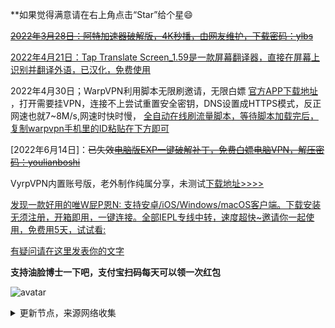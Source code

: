 **如果觉得满意请在右上角点击“Star”给个星😄

~~[2022年3月28日：阿特加速器破解版，4K秒播，由网友维护，下载密码：ylbs](https://ylbs.lanzoup.com/iVd8W0278smd)~~

[2022年4月21日：Tap Translate Screen_1.59是一款屏幕翻译器，直接在屏幕上识别并翻译外语，已汉化，免费使用](https://ylbs.lanzoul.com/iAWlJ03k1wgd)

2022年4月30日；WarpVPN利用脚本无限刷邀请，无限白嫖 [官方APP下载地址](https://1.1.1.1/) ，打开需要挂VPN，连接不上尝试重置安全密钥，DNS设置成HTTPS模式，反正网速也就7~8M/s,网速时快时慢， [全自动在线刷流量脚本，等待脚本加载完后，复制warpvpn手机里的ID粘贴在下方即可](https://replit.com/@aliilapro/warp)

[2022年6月14日]：~~已失效[电脑版EXP一键破解补丁，免费白嫖电脑VPN，解压密码：youlianboshi](https://ylbs.lanzoup.com/ioD0N06epnxc)~~

VyrpVPN内置账号版，老外制作纯属分享，未测试[下载地址>>>>](https://ylbs.lanzoul.com/iG6VS05n3rba)

[发现一款好用的唯W屁P恩N: 支持安卓/iOS/Windows/macOS客户端。下载安装无须注册，开箱即用，一键连接。全部IEPL专线中转，速度超快~邀请你一起使用，免费用5天，试试看: ](https://flm11.com/s/acn66/ptijdns)

[有疑问请在这里发表你的文字](https://github.com/YoulianBoshi/lantern-vpn/discussions/103)


**支持油脸博士一下吧，支付宝扫码每天可以领一次红包**

![avatar](https://telegra.ph/file/2ff5d5da7a06f8fffc663.png)



<details><summary>更新节点，来源网络收集</summary>
<p>

#### 点击一下即可全部复制

    ss://YWVzLTEyOC1jZmI6UWF6RWRjVGdiMTU5QCQq@14.29.124.168:24008#Relay_-%F0%9F%87%B9%F0%9F%87%BCTW_03
    vmess://ewogICJ2IjogMiwKICAicHMiOiAi8J+HpvCfh7pBVV8xMCIsCiAgImFkZCI6ICI0My4xNTQuMjM1LjExOSIsCiAgInBvcnQiOiAxMDA2NCwKICAiaWQiOiAiOGIxMTVmODktMjdjYy00ZWE5LTg1YWYtZGRhMmRlNTk3OTI4IiwKICAiYWlkIjogMCwKICAibmV0IjogInRjcCIsCiAgImhvc3QiOiAiIiwKICAicGF0aCI6ICIvIiwKICAidHlwZSI6ICIiLAogICJ0bHMiOiAiIiwKICAic25pIjogIiIsCiAgInNjeSI6ICJhdXRvIgp9
    vmess://ewogICJ2IjogMiwKICAicHMiOiAi8J+HpvCfh7pBVV8xMSIsCiAgImFkZCI6ICI0My4xMjguMjUzLjgyIiwKICAicG9ydCI6IDMxMzcyLAogICJpZCI6ICIyYTkwNTZhNy1iZjkyLTQwYzgtZjE1NS0xZTE0YWFjOWJlYmEiLAogICJhaWQiOiAwLAogICJuZXQiOiAidGNwIiwKICAiaG9zdCI6ICIiLAogICJwYXRoIjogIi8iLAogICJ0eXBlIjogIiIsCiAgInRscyI6ICIiLAogICJzbmkiOiAiIiwKICAic2N5IjogImF1dG8iCn0=
    trojan://0e90d359-1733-4994-a195-4df768a18e99@611hk01.fans8.xyz:443/#Relay_%F0%9F%87%A6%F0%9F%87%BAAU-%F0%9F%87%A6%F0%9F%87%BAAU_13%20%7C%209.53Mb
    trojan://e8c1ab3c-89b3-4933-92df-682e6dce7819@jgwxn4.gaox.ml:443/#Relay_%F0%9F%87%A6%F0%9F%87%BAAU-%F0%9F%87%A6%F0%9F%87%BAAU_14%20%7C%207.34Mb
    trojan://3a2c0c6c-9ee5-c05f-c951-fcd73831983e@kr04.wangxd.life:3052/#Relay_%F0%9F%87%A6%F0%9F%87%BAAU-%F0%9F%87%A6%F0%9F%87%BAAU_15%20%7C%204.61Mb
    trojan://cb43b7c2-b744-41c5-bcc2-fd7467b332cf@jgwxn3.gaox.ml:443/#Relay_%F0%9F%87%A6%F0%9F%87%BAAU-%F0%9F%87%A6%F0%9F%87%BAAU_16%20%7C%206.86Mb
    trojan://0e90d359-1733-4994-a195-4df768a18e99@67tw01.fans8.xyz:443/#Relay_%F0%9F%87%A8%F0%9F%87%A6CA-%F0%9F%87%A8%F0%9F%87%A6CA_22%20%7C23.41Mb
    ss://YWVzLTEyOC1jZmI6UWF6RWRjVGdiMTU5QCQq@14.29.124.168:24073#Relay_%F0%9F%87%A8%F0%9F%87%B3%20CN-%F0%9F%87%B9%F0%9F%87%BCTW_23%20%7C35.22Mb
    ss://YWVzLTEyOC1jZmI6UWF6RWRjVGdiMTU5QCQq@14.29.124.168:24046#Relay_%F0%9F%87%A8%F0%9F%87%B3CN-%F0%9F%87%B9%F0%9F%87%BCTW_56
    ss://YWVzLTEyOC1jZmI6UWF6RWRjVGdiMTU5QCQq@14.29.124.174:11009#Relay_%F0%9F%87%A8%F0%9F%87%B3CN-%F0%9F%87%AD%F0%9F%87%B0HK_58
    ss://YWVzLTEyOC1jZmI6UWF6RWRjVGdiMTU5QCQq@14.29.124.174:11048#Relay_%F0%9F%87%A8%F0%9F%87%B3CN-%F0%9F%87%AD%F0%9F%87%B0HK_59%20%7C%202.55Mb
    ss://YWVzLTEyOC1jZmI6UWF6RWRjVGdiMTU5QCQq@14.29.124.174:11006#Relay_%F0%9F%87%A8%F0%9F%87%B3CN-%F0%9F%87%AD%F0%9F%87%B0HK_60
    ss://YWVzLTEyOC1jZmI6UWF6RWRjVGdiMTU5QCQq@14.29.124.174:11012#Relay_%F0%9F%87%A8%F0%9F%87%B3CN-%F0%9F%87%AD%F0%9F%87%B0HK_68%20%7C%205.46Mb
    ss://YWVzLTEyOC1jZmI6UWF6RWRjVGdiMTU5QCQq@14.29.124.168:24004#Relay_%F0%9F%87%A8%F0%9F%87%B3CN-%F0%9F%87%B9%F0%9F%87%BCTW_85%20%7C34.90Mb
    ss://YWVzLTEyOC1jZmI6UWF6RWRjVGdiMTU5QCQq@14.29.124.174:11041#Relay_%F0%9F%87%A8%F0%9F%87%B3CN-%F0%9F%87%AD%F0%9F%87%B0HK_91%20%7C%202.07Mb
    ss://YWVzLTEyOC1nY206ZGVzcGVyYWRvai5jb21fZnJlZV9wcm94eV9kMzlt@101.132.192.212:30003#%F0%9F%87%A8%F0%9F%87%B3CN_93
    ss://YWVzLTEyOC1jZmI6UWF6RWRjVGdiMTU5QCQq@14.29.124.174:11043#Relay_%F0%9F%87%A8%F0%9F%87%B3CN-%F0%9F%87%AD%F0%9F%87%B0HK_101%20%7C%202.22Mb
    ss://YWVzLTEyOC1jZmI6UWF6RWRjVGdiMTU5QCQq@14.29.124.174:11038#Relay_%F0%9F%87%A8%F0%9F%87%B3CN-%F0%9F%87%AD%F0%9F%87%B0HK_102
    ss://YWVzLTEyOC1jZmI6UWF6RWRjVGdiMTU5QCQq@14.29.124.174:11047#Relay_%F0%9F%87%A8%F0%9F%87%B3CN-%F0%9F%87%AD%F0%9F%87%B0HK_105
    ssr://MTQuMjkuMTI0LjE2ODoyNDAwMTpvcmlnaW46YWVzLTEyOC1jZmI6cGxhaW46VVdGNlJXUmpWR2RpTVRVNVFDUXEvP29iZnNwYXJhbT0mcHJvdG9wYXJhbT0mcmVtYXJrcz1VbVZzWVhsZjhKLUhxUENmaDdORFRpM3duNGU1OEotSHZGUlhYekV4TUNCOElERXVPRE5OWWc
    vmess://ewogICJ2IjogMiwKICAicHMiOiAiUmVsYXlf8J+HqPCfh7NDTi3wn4e68J+HuFVTXzExOSB8IDIuNjBNYiIsCiAgImFkZCI6ICIzNi4xMzkuMTEyLjM5IiwKICAicG9ydCI6IDIwNzg1LAogICJpZCI6ICIxYjY5M2ViMy0zMjQxLTM2MmEtOTAwMS01YjUwMzc4OWNmYmUiLAogICJhaWQiOiAwLAogICJuZXQiOiAid3MiLAogICJob3N0IjogIjE4LjE2Mi41OC45IiwKICAicGF0aCI6ICIvYWRtaW4iLAogICJ0eXBlIjogIiIsCiAgInRscyI6ICIiLAogICJzbmkiOiAiIiwKICAic2N5IjogImF1dG8iCn0=
    vmess://ewogICJ2IjogMiwKICAicHMiOiAiUmVsYXlf8J+HqPCfh7NDTi3wn4e68J+HuFVTXzEyMSIsCiAgImFkZCI6ICJjbi56enYwMS5pbmZvbm9kZS54eXoiLAogICJwb3J0IjogMTcwMTQsCiAgImlkIjogImVkYWMxMTUzLWVmZjQtMzcxOS05MmEzLWM3NjIwZWEwMGJkNyIsCiAgImFpZCI6IDAsCiAgIm5ldCI6ICJ3cyIsCiAgImhvc3QiOiAiY24uenp2MDEuaW5mb25vZGUueHl6IiwKICAicGF0aCI6ICIvdjJyYXkiLAogICJ0eXBlIjogIiIsCiAgInRscyI6ICIiLAogICJzbmkiOiAiIiwKICAic2N5IjogImF1dG8iCn0=
    vmess://ewogICJ2IjogMiwKICAicHMiOiAiUmVsYXlf8J+HqPCfh7NDTi3wn4ev8J+HtUpQXzEyMiIsCiAgImFkZCI6ICJjbi56enYwNy5pbmZvbm9kZS54eXoiLAogICJwb3J0IjogMTcwMTMsCiAgImlkIjogImVkYWMxMTUzLWVmZjQtMzcxOS05MmEzLWM3NjIwZWEwMGJkNyIsCiAgImFpZCI6IDAsCiAgIm5ldCI6ICJ3cyIsCiAgImhvc3QiOiAiY24uenp2MDcuaW5mb25vZGUueHl6IiwKICAicGF0aCI6ICIvdjJyYXkiLAogICJ0eXBlIjogIiIsCiAgInRscyI6ICIiLAogICJzbmkiOiAiIiwKICAic2N5IjogImF1dG8iCn0=
    vmess://ewogICJ2IjogMiwKICAicHMiOiAi8J+HqPCfh7NDTl8xMjMgfDExLjc2TWIiLAogICJhZGQiOiAiMTc1LjE3OC4xNjMuMTUzIiwKICAicG9ydCI6IDQ0MywKICAiaWQiOiAiNjUxNzQ5ZDgtM2E3Zi00NTAwLWFhZDMtMDZlM2I4MzAwYzZhIiwKICAiYWlkIjogMCwKICAibmV0IjogIndzIiwKICAiaG9zdCI6ICJ0bXMuZGluZ3RhbGsuY29tIiwKICAicGF0aCI6ICIvIiwKICAidHlwZSI6ICIiLAogICJ0bHMiOiAiIiwKICAic25pIjogIiIsCiAgInNjeSI6ICJhdXRvIgp9
    vmess://ewogICJ2IjogMiwKICAicHMiOiAiUmVsYXlf8J+HqPCfh7NDTi3wn4eo8J+Hs0NOXzEzMSB8IDIuMDNNYiIsCiAgImFkZCI6ICJzeHF4ai5jbiIsCiAgInBvcnQiOiAyMTY0LAogICJpZCI6ICJhYmE1MGRkNC01NDg0LTNiMDUtYjE0YS00NjYxY2FmODYyZDUiLAogICJhaWQiOiA0LAogICJuZXQiOiAid3MiLAogICJob3N0IjogIiIsCiAgInBhdGgiOiAiL3dzIiwKICAidHlwZSI6ICIiLAogICJ0bHMiOiAidGxzIiwKICAic25pIjogIiIsCiAgInNjeSI6ICJhdXRvIgp9
    vmess://ewogICJ2IjogMiwKICAicHMiOiAiUmVsYXlf8J+HqPCfh7NDTi3wn4e68J+HuFVTXzEzOCB8IDguMTVNYiIsCiAgImFkZCI6ICIzNi4xMzkuMTEyLjM5IiwKICAicG9ydCI6IDIxMTAxLAogICJpZCI6ICIxYjY5M2ViMy0zMjQxLTM2MmEtOTAwMS01YjUwMzc4OWNmYmUiLAogICJhaWQiOiAwLAogICJuZXQiOiAid3MiLAogICJob3N0IjogIm0yLmJhb2Z1LmJ1enoiLAogICJwYXRoIjogIi9hZG1pbiIsCiAgInR5cGUiOiAiIiwKICAidGxzIjogIiIsCiAgInNuaSI6ICIiLAogICJzY3kiOiAiYXV0byIKfQ==
    ss://YWVzLTI1Ni1jZmI6N2Q5OWFlNTAyMjI3NDU0ZWE5OThkNzFlNGI2MmEzODg@165.22.73.126:23335#%F0%9F%87%A9%F0%9F%87%AADE_139%20%7C%202.81Mb
    trojan://3yFq7NCP53mVfpXJz3@au2-4.nigirocloud.com:443/#Relay_%F0%9F%87%A9%F0%9F%87%AADE-%F0%9F%87%AC%F0%9F%87%A7GB_140%20%7C26.22Mb
    trojan://3yFq7NCP53mVfpXJz3@au2-1.nigirocloud.com:443/#Relay_%F0%9F%87%A9%F0%9F%87%AADE-%F0%9F%87%AC%F0%9F%87%A7GB_143%20%7C31.20Mb
    trojan://3yFq7NCP53mVfpXJz3@au2-3.nigirocloud.com:443/#Relay_%F0%9F%87%A9%F0%9F%87%AADE-%F0%9F%87%AC%F0%9F%87%A7GB_144%20%7C26.61Mb
    trojan://3yFq7NCP53mVfpXJz3@au2-2.nigirocloud.com:443/#Relay_%F0%9F%87%A9%F0%9F%87%AADE-%F0%9F%87%AC%F0%9F%87%A7GB_147%20%7C10.70Mb
    vmess://ewogICJ2IjogMiwKICAicHMiOiAiUmVsYXlf8J+HrvCfh7FJTC3wn4eu8J+HsUlMXzE1NyB8MzMuNTFNYiIsCiAgImFkZCI6ICJydTIubG9sdnBzLnh5eiIsCiAgInBvcnQiOiA0MDA0OCwKICAiaWQiOiAiODgyZmUzMDAtZmViNS00ZTdiLWIyNzItODI5ZTc5MTc1NWVlIiwKICAiYWlkIjogMCwKICAibmV0IjogIndzIiwKICAiaG9zdCI6ICJydTIubG9sdnBzLnh5eiIsCiAgInBhdGgiOiAiL0o1Nk9ZTFk5IiwKICAidHlwZSI6ICIiLAogICJ0bHMiOiAidGxzIiwKICAic25pIjogIiIsCiAgInNjeSI6ICJhdXRvIgp9
    ss://YWVzLTI1Ni1nY206ZGQyNTc1YzEtNDEwOS00NGRmLWJlNDctZWQzYTYzMjM0MmU5@140.238.55.138:10014#%F0%9F%87%AF%F0%9F%87%B5JP_160%20%7C10.81Mb
    vmess://ewogICJ2IjogMiwKICAicHMiOiAi8J+Hr/Cfh7VKUF8xNjEiLAogICJhZGQiOiAianBhejEueG1ydGgtbm9kZS54eXoiLAogICJwb3J0IjogMTExNzgsCiAgImlkIjogImZmNTFjYTRhLTYwNTAtM2UyNi1hMDM3LTg4YjBkZDYyZDEzOCIsCiAgImFpZCI6IDIsCiAgIm5ldCI6ICJ3cyIsCiAgImhvc3QiOiAid3d3LmJhaWR1LmNvbSIsCiAgInBhdGgiOiAiL2luZGV4IiwKICAidHlwZSI6ICIiLAogICJ0bHMiOiAiIiwKICAic25pIjogIiIsCiAgInNjeSI6ICJhdXRvIgp9
    trojan://f736834f-1fc8-4738-9884-9afe0eb0d818@t03.ssrsub.com:18443/#Relay_%F0%9F%87%B7%F0%9F%87%BARU-%F0%9F%87%B7%F0%9F%87%BARU_176%20%7C%202.61Mb
    vmess://ewogICJ2IjogMiwKICAicHMiOiAi8J+HuPCfh6xTR18xNzggfCAyLjY1TWIiLAogICJhZGQiOiAiMTcyLjEwNC40OC4xNTEiLAogICJwb3J0IjogODA4MCwKICAiaWQiOiAiYzhiYWIwZTktZmFkNy00NmVmLWU3NGEtOWNiMjAyMmVkOWM5IiwKICAiYWlkIjogMCwKICAibmV0IjogIndzIiwKICAiaG9zdCI6ICIiLAogICJwYXRoIjogIi8iLAogICJ0eXBlIjogIiIsCiAgInRscyI6ICIiLAogICJzbmkiOiAiIiwKICAic2N5IjogImF1dG8iCn0=
    trojan://0e90d359-1733-4994-a195-4df768a18e99@67sg01.fans8.xyz:443/#Relay_%F0%9F%87%B8%F0%9F%87%ACSG-%F0%9F%87%B8%F0%9F%87%ACSG_179%20%7C13.38Mb
    ss://YWVzLTI1Ni1jZmI6Yndoc2tyc2tyMDU@172.96.192.100:246#%F0%9F%87%BA%F0%9F%87%B8US_185%20%7C26.36Mb
    vmess://ewogICJ2IjogMiwKICAicHMiOiAiUmVsYXlf8J+HuvCfh7hVUy3wn4e68J+HuFVTXzE5MSB8MjUuNDJNYiIsCiAgImFkZCI6ICJhMDYuYXRmay5zaXRlIiwKICAicG9ydCI6IDUyNDM2LAogICJpZCI6ICJjMWFjZTFkNC02ZjU3LTM4ODQtYjMwMC1mZGUwYzcwNzk0OWMiLAogICJhaWQiOiAwLAogICJuZXQiOiAidGNwIiwKICAiaG9zdCI6ICJhMDYuYXRmay5zaXRlIiwKICAicGF0aCI6ICIvaW5kZXgiLAogICJ0eXBlIjogIiIsCiAgInRscyI6ICJ0bHMiLAogICJzbmkiOiAiIiwKICAic2N5IjogImF1dG8iCn0=
    vmess://ewogICJ2IjogMiwKICAicHMiOiAiUmVsYXlf8J+HuvCfh7hVUy3wn4e68J+HuFVTXzE5MyB8IDIuNDRNYiIsCiAgImFkZCI6ICJhaGRhZXBoOC5jb20iLAogICJwb3J0IjogNDQzLAogICJpZCI6ICJhYmE1MGRkNC01NDg0LTNiMDUtYjE0YS00NjYxY2FmODYyZDUiLAogICJhaWQiOiA0LAogICJuZXQiOiAid3MiLAogICJob3N0IjogImFoZGFlcGg4LmNvbSIsCiAgInBhdGgiOiAiL3dzIiwKICAidHlwZSI6ICIiLAogICJ0bHMiOiAidGxzIiwKICAic25pIjogIiIsCiAgInNjeSI6ICJhdXRvIgp9
    vmess://ewogICJ2IjogMiwKICAicHMiOiAi8J+HuvCfh7hVU18yMDAgfDEzLjczTWIiLAogICJhZGQiOiAidjJyYXkud2VmdWNrZ2Z3LmdhIiwKICAicG9ydCI6IDIwOTYsCiAgImlkIjogImMwYmM0YTZmLTc0ZjktNDlmMy1iNzIyLTdlYmI2YWNhMTdkNyIsCiAgImFpZCI6IDAsCiAgIm5ldCI6ICJ3cyIsCiAgImhvc3QiOiAidjJyYXkud2VmdWNrZ2Z3LmdhIiwKICAicGF0aCI6ICIvSDhWc3d0VUovIiwKICAidHlwZSI6ICIiLAogICJ0bHMiOiAidGxzIiwKICAic25pIjogIiIsCiAgInNjeSI6ICJhdXRvIgp9
    vmess://ewogICJ2IjogMiwKICAicHMiOiAi8J+HuvCfh7hVU18yMDEiLAogICJhZGQiOiAianBhejUueG1ydGgtbm9kZS54eXoiLAogICJwb3J0IjogMTU0MTQsCiAgImlkIjogImZmNTFjYTRhLTYwNTAtM2UyNi1hMDM3LTg4YjBkZDYyZDEzOCIsCiAgImFpZCI6IDIsCiAgIm5ldCI6ICJ3cyIsCiAgImhvc3QiOiAid3d3LmJhaWR1LmNvbSIsCiAgInBhdGgiOiAiL2luZGV4IiwKICAidHlwZSI6ICIiLAogICJ0bHMiOiAiIiwKICAic25pIjogIiIsCiAgInNjeSI6ICJhdXRvIgp9
    vmess://ewogICJ2IjogMiwKICAicHMiOiAiUmVsYXlf8J+HuvCfh7hVUy3wn4e68J+HuFVTXzIwNiB8MjMuNDRNYiIsCiAgImFkZCI6ICJhMDEuYXRmay5zaXRlIiwKICAicG9ydCI6IDYzMjUxLAogICJpZCI6ICJjMWFjZTFkNC02ZjU3LTM4ODQtYjMwMC1mZGUwYzcwNzk0OWMiLAogICJhaWQiOiAwLAogICJuZXQiOiAidGNwIiwKICAiaG9zdCI6ICIyMDYuMTg5LjM3LjE3MCIsCiAgInBhdGgiOiAiL2FkbWluIiwKICAidHlwZSI6ICIiLAogICJ0bHMiOiAidGxzIiwKICAic25pIjogIiIsCiAgInNjeSI6ICJhdXRvIgp9
    vmess://ewogICJ2IjogMiwKICAicHMiOiAiUmVsYXlf8J+HuvCfh7hVUy3wn4e68J+HuFVTXzIwNyB8IDEuODZNYiIsCiAgImFkZCI6ICJtaXh2NC0yNy4xOTQ2MTAueHl6IiwKICAicG9ydCI6IDQ0MywKICAiaWQiOiAiZTliYjBjNWMtMDFjNy03OTA3LWM0NTQtM2I4YjZkNDcyYjE5IiwKICAiYWlkIjogMCwKICAibmV0IjogIndzIiwKICAiaG9zdCI6ICJtaXh2NC0yNy4xOTQ2MTAueHl6IiwKICAicGF0aCI6ICIvYTE4NWQ1ZGMtYzcyNi00NjZjLTk4ZjItYmE0OTRlNjM2OTVmIiwKICAidHlwZSI6ICIiLAogICJ0bHMiOiAidGxzIiwKICAic25pIjogIiIsCiAgInNjeSI6ICJhdXRvIgp9
    vmess://ewogICJ2IjogMiwKICAicHMiOiAi8J+HuvCfh7hVU18yMDkgfDI1LjI0TWIiLAogICJhZGQiOiAiOTMuMTc5LjExMi4xNDIiLAogICJwb3J0IjogNTQzMTcsCiAgImlkIjogImZhZWI3OWU1LTY1NDktNGIwOC04ZTg3LTNkN2M1NDU3OTMwZCIsCiAgImFpZCI6IDAsCiAgIm5ldCI6ICJ0Y3AiLAogICJob3N0IjogIiIsCiAgInBhdGgiOiAiLyIsCiAgInR5cGUiOiAiIiwKICAidGxzIjogIiIsCiAgInNuaSI6ICIiLAogICJzY3kiOiAiYXV0byIKfQ==
    vmess://ewogICJ2IjogMiwKICAicHMiOiAiUmVsYXlf8J+HuvCfh7hVUy3wn4e68J+HuFVTXzIxMCB8IDEuODJNYiIsCiAgImFkZCI6ICJnY2ZyZWUxLmdhbGF4eS1jbG91ZC5pY3UiLAogICJwb3J0IjogNDQzLAogICJpZCI6ICI4NTZmZDIzOS00M2FhLTQ5OWUtYjU2Yi04YWYyMzVjMzJmYjUiLAogICJhaWQiOiAwLAogICJuZXQiOiAid3MiLAogICJob3N0IjogImdjZnJlZTEuZ2FsYXh5LWNsb3VkLmljdSIsCiAgInBhdGgiOiAiL3REWmNDcWMiLAogICJ0eXBlIjogIiIsCiAgInRscyI6ICJ0bHMiLAogICJzbmkiOiAiIiwKICAic2N5IjogImF1dG8iCn0=
    vmess://ewogICJ2IjogMiwKICAicHMiOiAiUmVsYXlf8J+HuvCfh7hVUy3wn4e68J+HuFVTXzIxMSB8IDMuNDBNYiIsCiAgImFkZCI6ICJzZy5ndWlxaW5nLm1sIiwKICAicG9ydCI6IDQzOTU2LAogICJpZCI6ICI5MWRmNjgzNy04OTZkLTQ1YmMtZWM2Zi0wZmU0Yjc5MmIzNjkiLAogICJhaWQiOiAwLAogICJuZXQiOiAidGNwIiwKICAiaG9zdCI6ICJzZy5ndWlxaW5nLm1sIiwKICAicGF0aCI6ICIvIiwKICAidHlwZSI6ICIiLAogICJ0bHMiOiAiIiwKICAic25pIjogIiIsCiAgInNjeSI6ICJhdXRvIgp9
    vmess://ewogICJ2IjogMiwKICAicHMiOiAi8J+HuvCfh7hVU18yMTQiLAogICJhZGQiOiAiaW5hcDAwOC54bXJ0aC1ub2RlLnh5eiIsCiAgInBvcnQiOiAxMjI2NSwKICAiaWQiOiAiNTNhZDk1YjEtODY5My0zNGUzLTk4ZDctMjAxMGFkMjRhYWY5IiwKICAiYWlkIjogMiwKICAibmV0IjogIndzIiwKICAiaG9zdCI6ICJpbmFwMDA4LnhtcnRoLW5vZGUueHl6IiwKICAicGF0aCI6ICIvaW5kZXgiLAogICJ0eXBlIjogIiIsCiAgInRscyI6ICIiLAogICJzbmkiOiAiIiwKICAic2N5IjogImF1dG8iCn0=
    vmess://ewogICJ2IjogMiwKICAicHMiOiAiUmVsYXlf8J+HuvCfh7hVUy3wn4e68J+HuFVTXzIxNyB8MjQuMjdNYiIsCiAgImFkZCI6ICJsNS5hdGZrLnNpdGUiLAogICJwb3J0IjogNjMxNTQsCiAgImlkIjogImMxYWNlMWQ0LTZmNTctMzg4NC1iMzAwLWZkZTBjNzA3OTQ5YyIsCiAgImFpZCI6IDAsCiAgIm5ldCI6ICJ0Y3AiLAogICJob3N0IjogImw1LmF0Zmsuc2l0ZSIsCiAgInBhdGgiOiAiL2luZGV4IiwKICAidHlwZSI6ICIiLAogICJ0bHMiOiAidGxzIiwKICAic25pIjogIiIsCiAgInNjeSI6ICJhdXRvIgp9
    vmess://ewogICJ2IjogMiwKICAicHMiOiAiUmVsYXlf8J+HuvCfh7hVUy3wn4e68J+HuFVTXzIyMCB8MjMuMTlNYiIsCiAgImFkZCI6ICJ1My5hdGZrLnNpdGUiLAogICJwb3J0IjogNTE3MDgsCiAgImlkIjogImMxYWNlMWQ0LTZmNTctMzg4NC1iMzAwLWZkZTBjNzA3OTQ5YyIsCiAgImFpZCI6IDAsCiAgIm5ldCI6ICJ0Y3AiLAogICJob3N0IjogInUzLmF0Zmsuc2l0ZSIsCiAgInBhdGgiOiAiL2luZGV4IiwKICAidHlwZSI6ICIiLAogICJ0bHMiOiAidGxzIiwKICAic25pIjogIiIsCiAgInNjeSI6ICJhdXRvIgp9
    vmess://ewogICJ2IjogMiwKICAicHMiOiAiUmVsYXlf8J+HuvCfh7hVUy3wn4e68J+HuFVTXzIyMiB8MjYuOTBNYiIsCiAgImFkZCI6ICJ1NC5hdGZrLnNpdGUiLAogICJwb3J0IjogNTYyMTMsCiAgImlkIjogImMxYWNlMWQ0LTZmNTctMzg4NC1iMzAwLWZkZTBjNzA3OTQ5YyIsCiAgImFpZCI6IDAsCiAgIm5ldCI6ICJ0Y3AiLAogICJob3N0IjogInNoY3UuYWxpbmtyZWxheS5jb20iLAogICJwYXRoIjogIi8iLAogICJ0eXBlIjogIiIsCiAgInRscyI6ICJ0bHMiLAogICJzbmkiOiAiIiwKICAic2N5IjogImF1dG8iCn0=
    vmess://ewogICJ2IjogMiwKICAicHMiOiAiUmVsYXlf8J+HuvCfh7hVUy3wn4e68J+HuFVTXzIyMyB8MTE1LjQxTWIiLAogICJhZGQiOiAiYTA1LmF0Zmsuc2l0ZSIsCiAgInBvcnQiOiA1NTMxNCwKICAiaWQiOiAiYzFhY2UxZDQtNmY1Ny0zODg0LWIzMDAtZmRlMGM3MDc5NDljIiwKICAiYWlkIjogMCwKICAibmV0IjogInRjcCIsCiAgImhvc3QiOiAiYTA1LmF0Zmsuc2l0ZSIsCiAgInBhdGgiOiAiL2luZGV4IiwKICAidHlwZSI6ICIiLAogICJ0bHMiOiAidGxzIiwKICAic25pIjogIiIsCiAgInNjeSI6ICJhdXRvIgp9
    vmess://ewogICJ2IjogMiwKICAicHMiOiAi8J+HuvCfh7hVU18yMjYgfDIzLjE0TWIiLAogICJhZGQiOiAiNTEuODEuMjIzLjI5IiwKICAicG9ydCI6IDQ0MywKICAiaWQiOiAiYzAxNTY0NTEtNGVmYi00NWUyLTg0ZmMtOGQzMTVjNDY1MGRiIiwKICAiYWlkIjogMzIsCiAgIm5ldCI6ICJ0Y3AiLAogICJob3N0IjogIiIsCiAgInBhdGgiOiAiLyIsCiAgInR5cGUiOiAiIiwKICAidGxzIjogIiIsCiAgInNuaSI6ICIiLAogICJzY3kiOiAiYXV0byIKfQ==
    vmess://ewogICJ2IjogMiwKICAicHMiOiAi8J+HuvCfh7hVU18yMjcgfDE3LjQ3TWIiLAogICJhZGQiOiAiNTEuODEuMjIzLjE5IiwKICAicG9ydCI6IDQ0MywKICAiaWQiOiAiYzAxNTY0NTEtNGVmYi00NWUyLTg0ZmMtOGQzMTVjNDY1MGRiIiwKICAiYWlkIjogMzIsCiAgIm5ldCI6ICJ0Y3AiLAogICJob3N0IjogIiIsCiAgInBhdGgiOiAiLyIsCiAgInR5cGUiOiAiIiwKICAidGxzIjogIiIsCiAgInNuaSI6ICIiLAogICJzY3kiOiAiYXV0byIKfQ==
    vmess://ewogICJ2IjogMiwKICAicHMiOiAi8J+HuvCfh7hVU18yMjggfDEyLjE3TWIiLAogICJhZGQiOiAiNTEuODEuMjIzLjAiLAogICJwb3J0IjogNDQzLAogICJpZCI6ICJjMDE1NjQ1MS00ZWZiLTQ1ZTItODRmYy04ZDMxNWM0NjUwZGIiLAogICJhaWQiOiAzMiwKICAibmV0IjogInRjcCIsCiAgImhvc3QiOiAiIiwKICAicGF0aCI6ICIvIiwKICAidHlwZSI6ICIiLAogICJ0bHMiOiAiIiwKICAic25pIjogIiIsCiAgInNjeSI6ICJhdXRvIgp9
    vmess://ewogICJ2IjogMiwKICAicHMiOiAi8J+HuvCfh7hVU18yMjkgfCA2LjUzTWIiLAogICJhZGQiOiAic2cwMS5jenN4MTYyNC50ayIsCiAgInBvcnQiOiA0NDMsCiAgImlkIjogImQwMDJiNDIyLWVhY2UtNGUwMS1iZjU4LWU0YmIwYmNmZTdhZiIsCiAgImFpZCI6IDAsCiAgIm5ldCI6ICJ3cyIsCiAgImhvc3QiOiAic2cwMS5jenN4MTYyNC50ayIsCiAgInBhdGgiOiAiLzNhODU0NTE3Ny8iLAogICJ0eXBlIjogIiIsCiAgInRscyI6ICJ0bHMiLAogICJzbmkiOiAiIiwKICAic2N5IjogImF1dG8iCn0=
    trojan://207eed47-ffdd-4bd4-91c1-719ac25c9cee@gy02.20220512.cyou:37762/#Relay_%F0%9F%87%BA%F0%9F%87%B8US-%F0%9F%87%BA%F0%9F%87%B8US_231%20%7C%209.14Mb
    trojan://2a7d25c4-4eb8-44ea-a078-f70b9836561f@gy02.20220512.cyou:37762/?sni=gy02.20220512.cyou#Relay_%F0%9F%87%BA%F0%9F%87%B8US-%F0%9F%87%BA%F0%9F%87%B8US_235
    trojan://9c822f05-cfdc-479a-9534-60f3d4127435@jgwcc2.gaox.ml:443/#Relay_%F0%9F%87%BA%F0%9F%87%B8US-%F0%9F%87%BA%F0%9F%87%B8US_236%20%7C%201.99Mb
    trojan://081a4198-d664-4bc5-a7c6-e35982da964b@jgwhdlb4.gaox.ml:443/#Relay_%F0%9F%87%BA%F0%9F%87%B8US-%F0%9F%87%BA%F0%9F%87%B8US_238%20%7C%207.51Mb
    trojan://c19d1432-8b3e-4818-8837-3d160cf65908@jgwdb2.gaox.ml:443/#Relay_%F0%9F%87%BA%F0%9F%87%B8US-%F0%9F%87%BA%F0%9F%87%B8US_239%20%7C%204.13Mb
    trojan://b291d129-ee55-4801-a9b8-b5316e5c37b7@jgwcc3.gaox.ml:443/#Relay_%F0%9F%87%BA%F0%9F%87%B8US-%F0%9F%87%BA%F0%9F%87%B8US_240%20%7C45.29Mb
